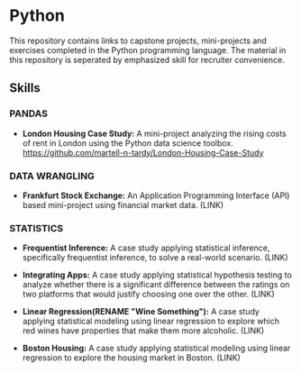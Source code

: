 # Python
This repository contains links to capstone projects, mini-projects and exercises completed in the Python programming language. The material in this repository is seperated by emphasized skill for recruiter convenience.

## Skills 
### PANDAS
* **London Housing Case Study:** A mini-project analyzing the rising costs of rent in London using the Python data science toolbox.
      https://github.com/martell-n-tardy/London-Housing-Case-Study

### DATA WRANGLING
* **Frankfurt Stock Exchange:** An Application Programming Interface (API) based mini-project using financial market data.
   (LINK)
   
### STATISTICS
* **Frequentist Inference:** A case study applying statistical inference, specifically frequentist inference, to solve a real-world scenario.
     (LINK)
        
* **Integrating Apps:** A case study applying statistical hypothesis testing to analyze whether there is a significant difference between the ratings on two platforms that would justify choosing one over the other.
     (LINK)
        
* **Linear Regression(RENAME "Wine Something"):** A case study applying statistical modeling using linear regression to explore which red wines have properties that make them more alcoholic.
     (LINK)

* **Boston Housing:** A case study applying statistical modeling using linear regression to explore the housing market in Boston.
     (LINK)

